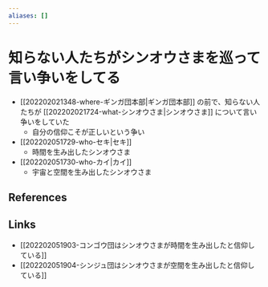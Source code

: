 ```yaml
---
aliases: []
---
```

# 知らない人たちがシンオウさまを巡って言い争いをしてる

- [[202202021348-where-ギンガ団本部|ギンガ団本部]] の前で、知らない人たちが [[202202021724-what-シンオウさま|シンオウさま]] について言い争いをしていた
	- 自分の信仰こそが正しいという争い
- [[202202051729-who-セキ|セキ]]
	- 時間を生み出したシンオウさま
- [[202202051730-who-カイ|カイ]]
	- 宇宙と空間を生み出したシンオウさま

## References



## Links

- [[202202051903-コンゴウ団はシンオウさまが時間を生み出したと信仰している]]
- [[202202051904-シンジュ団はシンオウさまが空間を生み出したと信仰している]]
